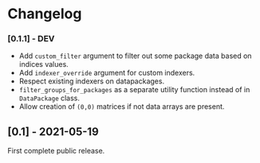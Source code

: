 # Changelog

### [0.1.1] - DEV

* Add `custom_filter` argument to filter out some package data based on indices values.
* Add `indexer_override` argument for custom indexers.
* Respect existing indexers on datapackages.
* `filter_groups_for_packages` as a separate utility function instead of in `DataPackage` class.
* Allow creation of `(0,0)` matrices if not data arrays are present.

## [0.1] - 2021-05-19

First complete public release.
